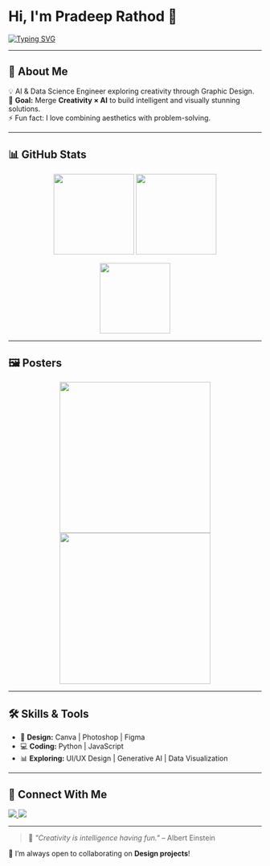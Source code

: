 # Hi, I'm Pradeep Rathod 👋  

[![Typing SVG](https://readme-typing-svg.demolab.com?font=Fira+Code&pause=1000&color=F75C7E&width=600&lines=🎨+Graphic+Design+Learner;🤖+AI+%26+Data+Science+Engineer;🚀+Creative+%2B+Tech+Enthusiast)](https://git.io/typing-svg)

---

## 📖 About Me  
💡 AI & Data Science Engineer exploring creativity through Graphic Design.  
🎯 **Goal:** Merge **Creativity × AI** to build intelligent and visually stunning solutions.  
⚡ Fun fact: I love combining aesthetics with problem-solving.  

---

## 📊 GitHub Stats  
<p align="center">
  <img src="https://github-readme-stats.vercel.app/api?username=pradeeprathod1165&show_icons=true&theme=radical" height="160px"/>
  <img src="https://github-readme-streak-stats-eight.vercel.app?user=pradeeprathod1165&theme=radical" height="160px"/>
</p>
<p align="center">
  <img src="https://github-readme-stats.vercel.app/api/top-langs/?username=pradeeprathod1165&layout=compact&theme=radical" height="140px"/>
</p>

---

## 🖼️ Posters
<p align="center">
  <img src="Graphics Journey/coffee ad with tagline.png" width="300"/>
  <img src="Graphics Journey/Poster design/poster design for cafe final version.png" width="300"/>
</p>

---

## 🛠 Skills & Tools  
- 🎨 **Design:** Canva | Photoshop | Figma  
- 💻 **Coding:** Python | JavaScript  
- 📊 **Exploring:** UI/UX Design | Generative AI | Data Visualization  

---

## 🔗 Connect With Me  
<p>
  <a href="https://www.linkedin.com/in/pradeep-rathod-b61a95260/">
    <img src="https://img.shields.io/badge/LinkedIn-%230077B5.svg?style=for-the-badge&logo=linkedin&logoColor=white"/>
  </a>
  <a href="mailto:pradeeprathod71119@gmail.com">
  <img src="https://img.shields.io/badge/Gmail-D14836?style=for-the-badge&logo=gmail&logoColor=white"/>
</a>
</p>

---

> 💬 *"Creativity is intelligence having fun."* – Albert Einstein  

🚀 I’m always open to collaborating on **Design projects**!  
